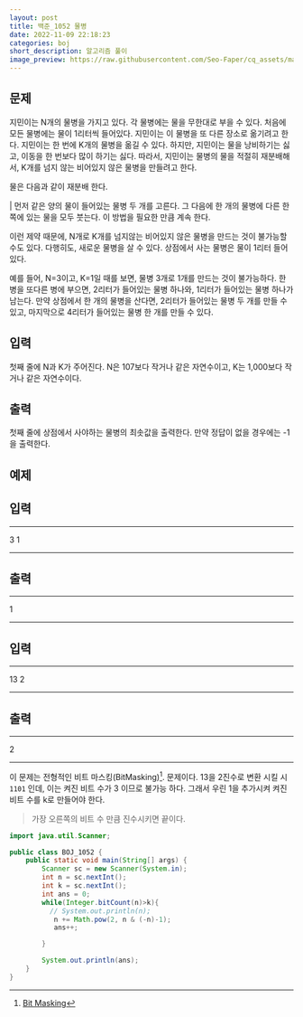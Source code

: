 ```yaml
---
layout: post
title: 백준_1052 물병
date: 2022-11-09 22:18:23
categories: boj
short_description: 알고리즘 풀이
image_preview: https://raw.githubusercontent.com/Seo-Faper/cq_assets/master/heroes/cos_pr_17_17.png
---
```


## 문제

지민이는 N개의 물병을 가지고 있다. 각 물병에는 물을 무한대로 부을 수 있다. 처음에 모든 물병에는 물이 1리터씩 들어있다. 지민이는 이 물병을 또 다른 장소로 옮기려고 한다. 지민이는 한 번에 K개의 물병을 옮길 수 있다. 하지만, 지민이는 물을 낭비하기는 싫고, 이동을 한 번보다 많이 하기는 싫다. 따라서, 지민이는 물병의 물을 적절히 재분배해서, K개를 넘지 않는 비어있지 않은 물병을 만들려고 한다.

물은 다음과 같이 재분배 한다.

| 먼저 같은 양의 물이 들어있는 물병 두 개를 고른다. 그 다음에 한 개의 물병에 다른 한 쪽에 있는 물을 모두 붓는다. 이 방법을 필요한 만큼 계속 한다.

이런 제약 때문에, N개로 K개를 넘지않는 비어있지 않은 물병을 만드는 것이 불가능할 수도 있다. 다행히도, 새로운 물병을 살 수 있다. 상점에서 사는 물병은 물이 1리터 들어있다.

예를 들어, N=3이고, K=1일 때를 보면, 물병 3개로 1개를 만드는 것이 불가능하다. 한 병을 또다른 병에 부으면, 2리터가 들어있는 물병 하나와, 1리터가 들어있는 물병 하나가 남는다. 만약 상점에서 한 개의 물병을 산다면, 2리터가 들어있는 물병 두 개를 만들 수 있고, 마지막으로 4리터가 들어있는 물병 한 개를 만들 수 있다.

## 입력

첫째 줄에 N과 K가 주어진다. N은 107보다 작거나 같은 자연수이고, K는 1,000보다 작거나 같은 자연수이다.

## 출력

첫째 줄에 상점에서 사야하는 물병의 최솟값을 출력한다. 만약 정답이 없을 경우에는 -1을 출력한다.

## 예제

## 입력

---

3 1

---

## 출력

---

1

---

## 입력

---

13 2

---

## 출력

---

2

---

이 문제는 전형적인 비트 마스킹(BitMasking)[^1]. 문제이다.
13을 2진수로 변환 시킬 시 `1101` 인데, 이는 켜진 비트 수가 3 이므로 불가능 하다. 그래서 우린 1을 추가시켜 켜진 비트 수를 k로 만들어야 한다.

> 가장 오른쪽의 비트 수 만큼 진수시키면 끝이다.

```java
import java.util.Scanner;

public class BOJ_1052 {
    public static void main(String[] args) {
        Scanner sc = new Scanner(System.in);
        int n = sc.nextInt();
        int k = sc.nextInt();
        int ans = 0;
        while(Integer.bitCount(n)>k){
          // System.out.println(n);
           n += Math.pow(2, n & (-n)-1);
           ans++;

        }

        System.out.println(ans);
    }
}

```

[^1]: [Bit Masking](<https://ko.wikipedia.org/wiki/%EB%A7%88%EC%8A%A4%ED%81%AC_(%EC%BB%B4%ED%93%A8%ED%8C%85)>)

